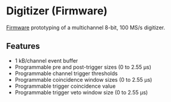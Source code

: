 # Digitizer (Firmware)
[Firmware](https://github.com/nupole/digitizer/tree/rev/fw) prototyping of a multichannel 8-bit, 100 MS/s digitizer.

## Features
- 1 kB/channel event buffer
- Programmable pre and post-trigger sizes (0 to 2.55 &mu;s)
- Programmable channel trigger thresholds
- Programmable coincidence window sizes (0 to 2.55 &mu;s)
- Programmable trigger coincidence value
- Programmable trigger veto window size (0 to 2.55 &mu;s)
